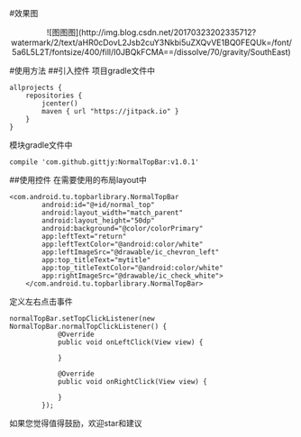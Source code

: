 #效果图
<center>![图图图](http://img.blog.csdn.net/20170323202335712?watermark/2/text/aHR0cDovL2Jsb2cuY3Nkbi5uZXQvVE1BQ0FEQUk=/font/5a6L5L2T/fontsize/400/fill/I0JBQkFCMA==/dissolve/70/gravity/SouthEast)</center>


#使用方法
##引入控件
项目gradle文件中
```
allprojects {
    repositories {
        jcenter()
        maven { url "https://jitpack.io" }
    }
}
```
模块gradle文件中
```
compile 'com.github.gittjy:NormalTopBar:v1.0.1'
```

##使用控件
在需要使用的布局layout中
```
<com.android.tu.topbarlibrary.NormalTopBar
        android:id="@+id/normal_top"
        android:layout_width="match_parent"
        android:layout_height="50dp"
        android:background="@color/colorPrimary"
        app:leftText="return"
        app:leftTextColor="@android:color/white"
        app:leftImageSrc="@drawable/ic_chevron_left"
        app:top_titleText="mytitle"
        app:top_titleTextColor="@android:color/white"
        app:rightImageSrc="@drawable/ic_check_white">
    </com.android.tu.topbarlibrary.NormalTopBar>
```
定义左右点击事件
```
normalTopBar.setTopClickListener(new NormalTopBar.normalTopClickListener() {
            @Override
            public void onLeftClick(View view) {
            
            }

            @Override
            public void onRightClick(View view) {
                
            }
        });
```

如果您觉得值得鼓励，欢迎star和建议
